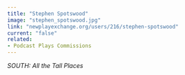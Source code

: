 ```yaml
---
title: "Stephen Spotswood"
image: "stephen_spotswood.jpg"
link: "newplayexchange.org/users/216/stephen-spotswood"
current: "false"
related:
- Podcast Plays Commissions
---
```


*SOUTH: All the Tall Places*

